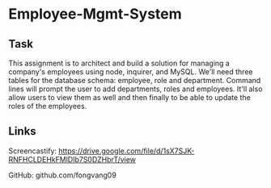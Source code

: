# Employee-Mgmt-System

## Task

This assignment is to architect and build a solution for managing a company's employees using node, inquirer, and MySQL. We'll need three tables for the database schema: employee, role and department. Command lines will prompt the user to add departments, roles and employees. It'll also allow users to view them as well and then finally to be able to update the roles of the employees.

## Links

Screencastify: https://drive.google.com/file/d/1sX7SJK-RNFHCLDEHkFMlDIb7S0DZHbrT/view

GitHub: github.com/fongvang09
